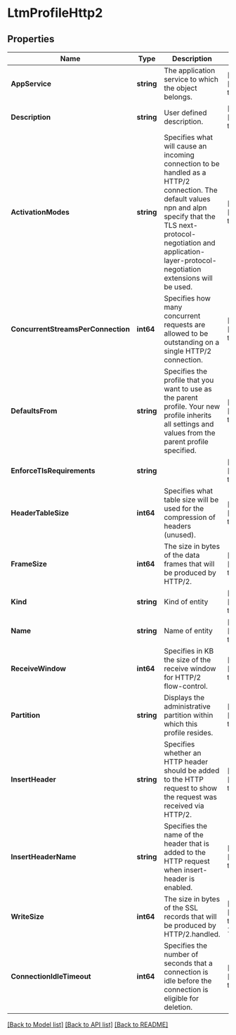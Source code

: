 # LtmProfileHttp2

## Properties
Name | Type | Description | Notes
------------ | ------------- | ------------- | -------------
**AppService** | **string** | The application service to which the object belongs. | [optional] [default to null]
**Description** | **string** | User defined description. | [optional] [default to null]
**ActivationModes** | **string** | Specifies what will cause an incoming connection to be handled as a HTTP/2 connection. The default values npn and alpn specify that the TLS next-protocol-negotiation and application-layer-protocol-negotiation extensions will be used. | [optional] [default to null]
**ConcurrentStreamsPerConnection** | **int64** | Specifies how many concurrent requests are allowed to be outstanding on a single HTTP/2 connection. | [optional] [default to 10]
**DefaultsFrom** | **string** | Specifies the profile that you want to use as the parent profile. Your new profile inherits all settings and values from the parent profile specified. | [optional] [default to null]
**EnforceTlsRequirements** | **string** |  | [optional] [default to null]
**HeaderTableSize** | **int64** | Specifies what table size will be used for the compression of headers (unused). | [optional] [default to 4096]
**FrameSize** | **int64** | The size in bytes of the data frames that will be produced by HTTP/2. | [optional] [default to 2048]
**Kind** | **string** | Kind of entity | [optional] [default to null]
**Name** | **string** | Name of entity | [optional] [default to null]
**ReceiveWindow** | **int64** | Specifies in KB the size of the receive window for HTTP/2 flow-control. | [optional] [default to 32]
**Partition** | **string** | Displays the administrative partition within which this profile resides. | [optional] [default to null]
**InsertHeader** | **string** | Specifies whether an HTTP header should be added to the HTTP request to show the request was received via HTTP/2. | [optional] [default to null]
**InsertHeaderName** | **string** | Specifies the name of the header that is added to the HTTP request when insert-header is enabled. | [optional] [default to null]
**WriteSize** | **int64** | The size in bytes of the SSL records that will be produced by HTTP/2.handled. | [optional] [default to 16384]
**ConnectionIdleTimeout** | **int64** | Specifies the number of seconds that a connection is idle before the connection is eligible for deletion. | [optional] [default to 300]

[[Back to Model list]](../README.md#documentation-for-models) [[Back to API list]](../README.md#documentation-for-api-endpoints) [[Back to README]](../README.md)



